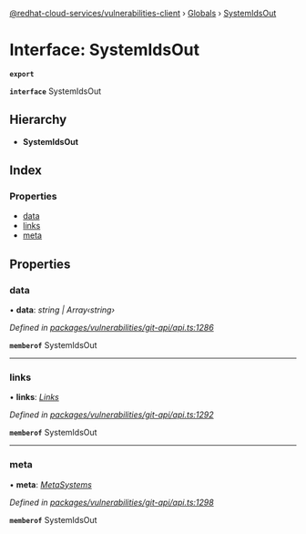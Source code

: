 [@redhat-cloud-services/vulnerabilities-client](../README.md) › [Globals](../globals.md) › [SystemIdsOut](systemidsout.md)

# Interface: SystemIdsOut

**`export`** 

**`interface`** SystemIdsOut

## Hierarchy

* **SystemIdsOut**

## Index

### Properties

* [data](systemidsout.md#data)
* [links](systemidsout.md#links)
* [meta](systemidsout.md#meta)

## Properties

###  data

• **data**: *string | Array‹string›*

*Defined in [packages/vulnerabilities/git-api/api.ts:1286](https://github.com/Hyperkid123/javascript-clients/blob/master/packages/vulnerabilities/git-api/api.ts#L1286)*

**`memberof`** SystemIdsOut

___

###  links

• **links**: *[Links](links.md)*

*Defined in [packages/vulnerabilities/git-api/api.ts:1292](https://github.com/Hyperkid123/javascript-clients/blob/master/packages/vulnerabilities/git-api/api.ts#L1292)*

**`memberof`** SystemIdsOut

___

###  meta

• **meta**: *[MetaSystems](metasystems.md)*

*Defined in [packages/vulnerabilities/git-api/api.ts:1298](https://github.com/Hyperkid123/javascript-clients/blob/master/packages/vulnerabilities/git-api/api.ts#L1298)*

**`memberof`** SystemIdsOut
